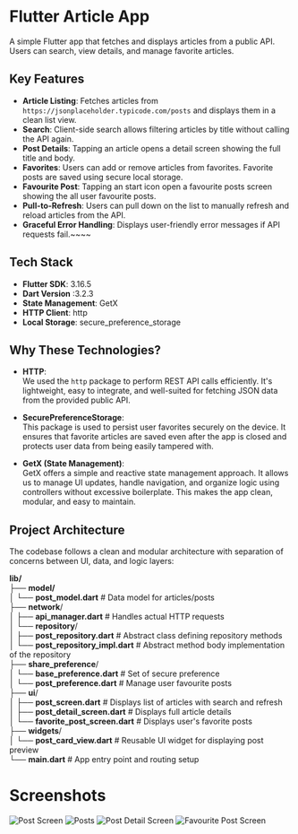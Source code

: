 # Flutter Article App

A simple Flutter app that fetches and displays articles from a public API. Users can search, view details, and manage favorite articles.

## Key Features

- **Article Listing**: Fetches articles from `https://jsonplaceholder.typicode.com/posts` and displays them in a clean list view.
- **Search**: Client-side search allows filtering articles by title without calling the API again.
- **Post Details**: Tapping an article opens a detail screen showing the full title and body.
- **Favorites**: Users can add or remove articles from favorites. Favorite posts are saved using secure local storage.
- **Favourite Post**: Tapping an start icon open a favourite posts screen showing the all user favourite posts.
- **Pull-to-Refresh**: Users can pull down on the list to manually refresh and reload articles from the API.
- **Graceful Error Handling**: Displays user-friendly error messages if API requests fail.~~~~

## Tech Stack

- **Flutter SDK**: 3.16.5
- **Dart Version** :3.2.3
- **State Management**: GetX
- **HTTP Client**: http
- **Local Storage**: secure_preference_storage

## Why These Technologies?

- **HTTP**:  
  We used the `http` package to perform REST API calls efficiently. It's lightweight, easy to integrate, and well-suited for fetching JSON data from the provided public API.

- **SecurePreferenceStorage**:  
  This package is used to persist user favorites securely on the device. It ensures that favorite articles are saved even after the app is closed and protects user data from being easily tampered with.

- **GetX (State Management)**:  
  GetX offers a simple and reactive state management approach. It allows us to manage UI updates, handle navigation, and organize logic using controllers without excessive boilerplate. This makes the app clean, modular, and easy to maintain.


## Project Architecture

The codebase follows a clean and modular architecture with separation of concerns between UI, data, and logic layers:

**lib/**  
├── **model/**    
│ └── **post_model.dart** # Data model for articles/posts  
├── **network**/  
│ ├── **api_manager.dart** # Handles actual HTTP requests  
│ └── **repository**/  
│ ├── **post_repository.dart** # Abstract class defining repository methods  
│ └── **post_repository_impl.dart** # Abstract method body implementation of the repository  
├── **share_preference**/  
│ └── **base_preference.dart** # Set of secure preference  
│ └── **post_preference.dart** # Manage user favourite posts   
├── **ui**/  
│ ├── **post_screen.dart** # Displays list of articles with search and refresh  
│ ├── **post_detail_screen.dart** # Displays full article details  
│ └── **favorite_post_screen.dart** # Displays user's favorite posts  
├── **widgets**/  
│ └── **post_card_view.dart** # Reusable UI widget for displaying post preview  
└── **main.dart** # App entry point and routing setup  

# Screenshots

![Post Screen](https://github.com/user-attachments/assets/76d1e725-0b62-4e3e-89cc-3884f630ad74)      ![Posts](https://github.com/user-attachments/assets/1dfeea02-5d44-4769-a5a6-faa00f18b0f4)   ![Post Detail Screen](https://github.com/user-attachments/assets/834c2665-4b44-4b6b-9197-930db6d7fc6d)  ![Favourite Post Screen](https://github.com/user-attachments/assets/a2a39989-d948-4395-b683-e4fc35975123)


